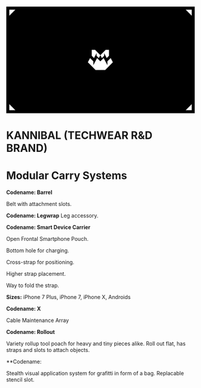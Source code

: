 ![](assets/kannibal-banner.png)

# KANNIBAL (TECHWEAR R&D BRAND)

# Modular Carry Systems

**Codename: Barrel**

Belt with attachment slots.

**Codename: Legwrap**
Leg accessory.

**Codename: Smart Device Carrier**

Open Frontal Smartphone Pouch.

Bottom hole for charging.

Cross-strap for positioning.

Higher strap placement.

Way to fold the strap.

**Sizes:** iPhone 7 Plus, iPhone 7, iPhone X, Androids

**Codename: X**

Cable Maintenance Array

**Codename: Rollout**

Variety rollup tool poach for heavy and tiny pieces alike. Roll out flat, has straps and slots to attach objects.

**Codename: 

Stealth visual application system for grafitti in form of a bag. Replacable stencil slot.


